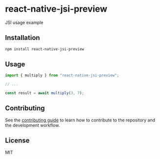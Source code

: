 # react-native-jsi-preview

JSI usage example

## Installation

```sh
npm install react-native-jsi-preview
```

## Usage

```js
import { multiply } from "react-native-jsi-preview";

// ...

const result = await multiply(3, 7);
```

## Contributing

See the [contributing guide](CONTRIBUTING.md) to learn how to contribute to the repository and the development workflow.

## License

MIT
